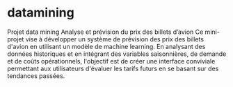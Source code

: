 # datamining
Projet data mining
Analyse et prévision du prix des billets d’avion
Ce mini-projet vise à développer un système de prévision des prix des billets d'avion en utilisant un modèle de machine learning. En analysant des données historiques et en intégrant des variables saisonnières, de demande et de coûts opérationnels, l'objectif est de créer une interface conviviale permettant aux utilisateurs d'évaluer les tarifs futurs en se basant sur des tendances passées.
